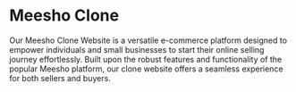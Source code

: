 # Meesho Clone

Our Meesho Clone Website is a versatile e-commerce platform designed to empower individuals and small businesses to start their online selling journey effortlessly. Built upon the robust features and functionality of the popular Meesho platform, our clone website offers a seamless experience for both sellers and buyers.
